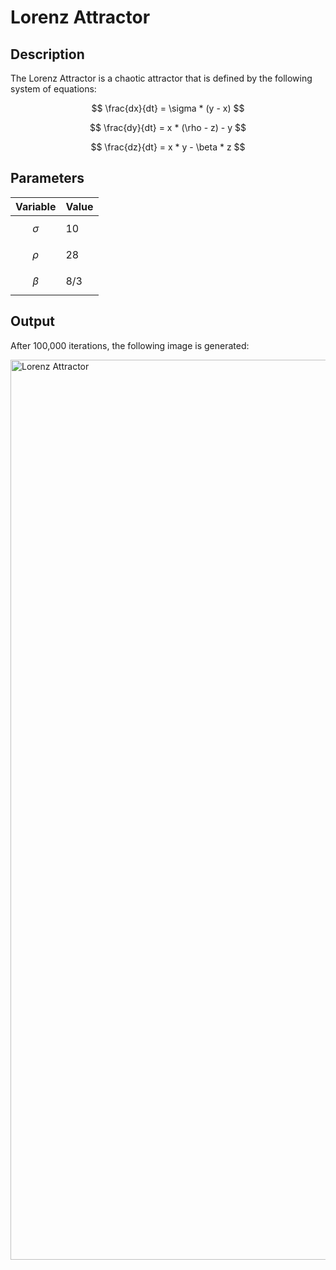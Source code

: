 # Lorenz Attractor

## Description

The Lorenz Attractor is a chaotic attractor that is defined by the following system of equations:

$$
\frac{dx}{dt} = \sigma * (y - x)
$$

$$
\frac{dy}{dt} = x * (\rho - z) - y
$$

$$
\frac{dz}{dt} = x * y - \beta * z
$$


## Parameters

| Variable | Value |
| -------- | ----- |
| $$ \sigma $$ | 10  |
| $$ \rho $$   | 28  |
| $$ \beta $$  | 8/3 |

## Output

After 100,000 iterations, the following image is generated:

<img src="" alt="Lorenz Attractor" width="1440"/>



